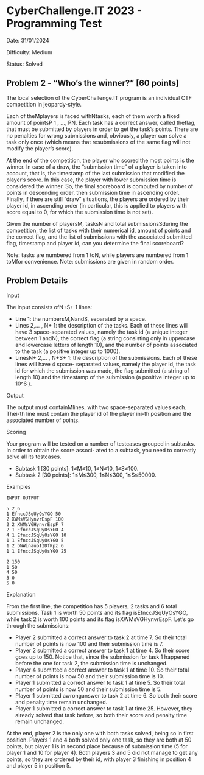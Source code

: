 # CyberChallenge.IT 2023 - Programming Test

Date: 31/01/2024

Difficulty: Medium

Status: Solved

## Problem 2 - “Who’s the winner?” [60 points]

The local selection of the CyberChallenge.IT program is an individual CTF competition in jeopardy-style.

Each of theMplayers is faced withNtasks, each of them worth a fixed amount of pointsP 1 , ..., PN. Each
task has a correct answer, called theflag, that must be submitted by players in order to get the task’s points.
There are no penalties for wrong submissions and, obviously, a player can solve a task only once (which means
that resubmissions of the same flag will not modify the player’s score).

At the end of the competition, the player who scored the most points is the winner. In case of a draw, the
“submission time” of a player is taken into account, that is, the timestamp of the last submission that modified
the player’s score. In this case, the player with lower submission time is considered the winner. So, the final
scoreboard is computed by number of points in descending order, then submission time in ascending order.
Finally, if there are still “draw” situations, the players are ordered by their player id, in ascending order (in
particular, this is applied to players with score equal to 0, for which the submission time is not set).

Given the number of playersM, tasksN and total submissionsSduring the competition, the list of tasks
with their numerical id, amount of points and the correct flag, and the list of submissions with the associated
submitted flag, timestamp and player id, can you determine the final scoreboard?

Note: tasks are numbered from 1 toN, while players are numbered from 1 toMfor convenience.
Note: submissions are given in random order.

## Problem Details

Input

The input consists ofN+S+ 1 lines:

- Line 1: the numbersM,NandS, separated by a space.
- Lines 2,... , N+ 1: the description of the tasks. Each of these lines will have 3 space-separated values,
    namely the task id (a unique integer between 1 andN), the correct flag (a string consisting only in
    uppercase and lowercase letters of length 10), and the number of points associated to the task (a positive
    integer up to 1000).
- LinesN+ 2,... , N+S+ 1: the description of the submissions. Each of these lines will have 4 space-
    separated values, namely the player id, the task id for which the submission was made, the flag submitted
    (a string of length 10) and the timestamp of the submission (a positive integer up to 10^6 ).

Output

The output must containMlines, with two space-separated values each. Thei-th line must contain the player
id of the player ini-th position and the associated number of points.

Scoring

Your program will be tested on a number of testcases grouped in subtasks. In order to obtain the score associ-
ated to a subtask, you need to correctly solve all its testcases.

- Subtask 1 [30 points]: 1≤M≤10, 1≤N≤10, 1≤S≤100.
- Subtask 2 [30 points]: 1≤M≤300, 1≤N≤300, 1≤S≤50000.


Examples

```
INPUT OUTPUT
```
```
5 2 6
1 EfnccJSqUyOsYGO 50
2 XWMsVGHynvrEspF 100
2 2 XWMsVGHynvrEspF 7
2 1 EfnccJSqUyOsYGO 4
4 1 EfnccJSqUyOsYGO 10
1 1 EfnccJSqUyOsYGO 5
1 2 bWWinauoIIDfKpz 6
1 1 EfnccJSqUyOsYGO 25
```
```
2 150
1 50
4 50
3 0
5 0
```
Explanation

From the first line, the competition has 5 players, 2 tasks and 6 total submissions. Task 1 is worth 50 points
and its flag isEfnccJSqUyOsYGO, while task 2 is worth 100 points and its flag isXWMsVGHynvrEspF. Let’s go
through the submissions:

- Player 2 submitted a correct answer to task 2 at time 7. So their total number of points is now 100 and
    their submission time is 7.
- Player 2 submitted a correct answer to task 1 at time 4. So their score goes up to 150. Notice that, since
    the submission for task 1 happened before the one for task 2, the submission time is unchanged.
- Player 4 submitted a correct answer to task 1 at time 10. So their total number of points is now 50 and
    their submission time is 10.
- Player 1 submitted a correct answer to task 1 at time 5. So their total number of points is now 50 and
    their submission time is 5.
- Player 1 submitted awronganswer to task 2 at time 6. So both their score and penalty time remain
    unchanged.
- Player 1 submitted a correct answer to task 1 at time 25. However, they already solved that task before,
    so both their score and penalty time remain unchanged.

At the end, player 2 is the only one with both tasks solved, being so in first position. Players 1 and 4 both
solved only one task, so they are both at 50 points, but player 1 is in second place because of submission time
(5 for player 1 and 10 for player 4). Both players 3 and 5 did not manage to get any points, so they are ordered
by their id, with player 3 finishing in position 4 and player 5 in position 5.


